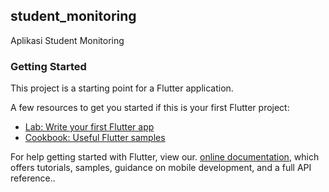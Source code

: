 ## student_monitoring

Aplikasi Student Monitoring

### Getting Started

This project is a starting point for a Flutter application.

A few resources to get you started if this is your first Flutter project:

- [Lab: Write your first Flutter app](https://flutter.dev/docs/get-started/codelab)
- [Cookbook: Useful Flutter samples](https://flutter.dev/docs/cookbook)

For help getting started with Flutter, view our.
[online documentation](https://flutter.dev/docs), which offers tutorials,
samples, guidance on mobile development, and a full API reference..
